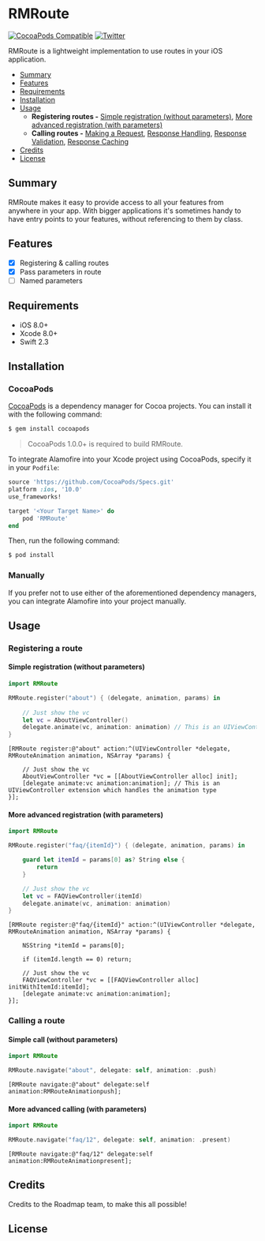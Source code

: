 # RMRoute

[![CocoaPods Compatible](https://img.shields.io/cocoapods/p/RMRoute.svg)](https://img.shields.io/cocoapods/p/RMRoute.svg)
[![Twitter](https://img.shields.io/twitter/follow/roadmaptravel.svg?style=social&label=Follow)](http://twitter.com/roadmaptravel)

RMRoute is a lightweight implementation to use routes in your iOS application.

- [Summary](#summary)
- [Features](#features)
- [Requirements](#requirements)
- [Installation](#installation)
- [Usage](#usage)
    - **Registering routes -** [Simple registration (without parameters)](#simple-registration-(without-parameters)), [More advanced registration (with parameters)](#more-advanced-registration-(with-parameters))
    - **Calling routes -** [Making a Request](#making-a-request), [Response Handling](#response-handling), [Response Validation](#response-validation), [Response Caching](#response-caching)
- [Credits](#credits)
- [License](#license)

## Summary

RMRoute makes it easy to provide access to all your features from anywhere in your app. With bigger applications it's sometimes handy to have entry points to your features, without referencing to them by class.

## Features

- [x] Registering & calling routes
- [x] Pass parameters in route
- [ ] Named parameters

## Requirements

- iOS 8.0+
- Xcode 8.0+
- Swift 2.3

## Installation

### CocoaPods

[CocoaPods](http://cocoapods.org) is a dependency manager for Cocoa projects. You can install it with the following command:

```bash
$ gem install cocoapods
```

> CocoaPods 1.0.0+ is required to build RMRoute.

To integrate Alamofire into your Xcode project using CocoaPods, specify it in your `Podfile`:

```ruby
source 'https://github.com/CocoaPods/Specs.git'
platform :ios, '10.0'
use_frameworks!

target '<Your Target Name>' do
    pod 'RMRoute'
end
```

Then, run the following command:

```bash
$ pod install
```

### Manually

If you prefer not to use either of the aforementioned dependency managers, you can integrate Alamofire into your project manually.

## Usage

### Registering a route

#### Simple registration (without parameters)

```swift
import RMRoute

RMRoute.register("about") { (delegate, animation, params) in
			
	// Just show the vc
	let vc = AboutViewController()
	delegate.animate(vc, animation: animation) // This is an UIViewController extension which handles the animation type
}
```

```objc
[RMRoute register:@"about" action:^(UIViewController *delegate, RMRouteAnimation animation, NSArray *params) {
		
	// Just show the vc
	AboutViewController *vc = [[AboutViewController alloc] init];
	[delegate animate:vc animation:animation]; // This is an UIViewController extension which handles the animation type
}];
```

#### More advanced registration (with parameters)

```swift
import RMRoute

RMRoute.register("faq/{itemId}") { (delegate, animation, params) in

	guard let itemId = params[0] as? String else {
		return
	}

	// Just show the vc
	let vc = FAQViewController(itemId)
	delegate.animate(vc, animation: animation)
}
```

```objc
[RMRoute register:@"faq/{itemId}" action:^(UIViewController *delegate, RMRouteAnimation animation, NSArray *params) {

	NSString *itemId = params[0];

	if (itemId.length == 0) return;
		
	// Just show the vc
	FAQViewController *vc = [[FAQViewController alloc] initWithItemId:itemId];
	[delegate animate:vc animation:animation];
}];
```

### Calling a route

#### Simple call (without parameters)

```swift
import RMRoute

RMRoute.navigate("about", delegate: self, animation: .push)
```

```objc
[RMRoute navigate:@"about" delegate:self animation:RMRouteAnimationpush];
```

#### More advanced calling (with parameters)

```swift
import RMRoute

RMRoute.navigate("faq/12", delegate: self, animation: .present)
```

```objc
[RMRoute navigate:@"faq/12" delegate:self animation:RMRouteAnimationpresent];
```

## Credits

Credits to the Roadmap team, to make this all possible!

## License



